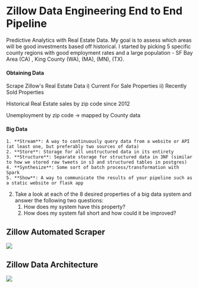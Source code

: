 # Zillow Data Engineering End to End Pipeline
Predictive Analytics with Real Estate Data. My goal is to assess which areas will be good investments based off historical. I started by picking 5 specific county regions with good employment rates and a large population - SF Bay Area (CA) , King County (WA), (MA), (MN), (TX).

#### Obtaining Data
Scrape Zillow's Real Estate Data
i) Current For Sale Properties
ii) Recently Sold Properties

Historical Real Estate sales by zip code since 2012

Unemployment by zip code -> mapped by County data

#### Big Data
    1. **Stream**: A way to continuously query data from a website or API (at least one, but preferably two sources of data)
    2. **Store**: Storage for all unstructured data in its entirety
    3. **Structure**: Separate storage for structured data in 3NF (similar to how we stored raw tweets in s3 and structured tables in postgres)
    4. **Synthesize**: Some sort of batch process/transformation with Spark
    5. **Show**: A way to communicate the results of your pipeline such as a static website or flask app

2. Take a look at each of the 8 desired properties of a big data system and answer the following two questions:
    1. How does my system have this property?
    2. How does my system fall short and how could it be improved?

## Zillow Automated Scraper
![](https://i.imgur.com/E6RI8Hm.gif)

## Zillow Data Architecture
![](https://i.imgur.com/bLuGWMj.png)
